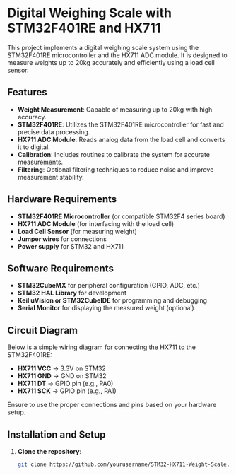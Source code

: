 # Digital Weighing Scale with STM32F401RE and HX711

This project implements a digital weighing scale system using the STM32F401RE microcontroller and the HX711 ADC module. It is designed to measure weights up to 20kg accurately and efficiently using a load cell sensor.

## Features

- **Weight Measurement**: Capable of measuring up to 20kg with high accuracy.
- **STM32F401RE**: Utilizes the STM32F401RE microcontroller for fast and precise data processing.
- **HX711 ADC Module**: Reads analog data from the load cell and converts it to digital.
- **Calibration**: Includes routines to calibrate the system for accurate measurements.
- **Filtering**: Optional filtering techniques to reduce noise and improve measurement stability.

## Hardware Requirements

- **STM32F401RE Microcontroller** (or compatible STM32F4 series board)
- **HX711 ADC Module** (for interfacing with the load cell)
- **Load Cell Sensor** (for measuring weight)
- **Jumper wires** for connections
- **Power supply** for STM32 and HX711

## Software Requirements

- **STM32CubeMX** for peripheral configuration (GPIO, ADC, etc.)
- **STM32 HAL Library** for development
- **Keil uVision or STM32CubeIDE** for programming and debugging
- **Serial Monitor** for displaying the measured weight (optional)

## Circuit Diagram

Below is a simple wiring diagram for connecting the HX711 to the STM32F401RE:

- **HX711 VCC** → 3.3V on STM32
- **HX711 GND** → GND on STM32
- **HX711 DT** → GPIO pin (e.g., PA0)
- **HX711 SCK** → GPIO pin (e.g., PA1)

Ensure to use the proper connections and pins based on your hardware setup.

## Installation and Setup

1. **Clone the repository**:

   ```bash
   git clone https://github.com/yourusername/STM32-HX711-Weight-Scale.git